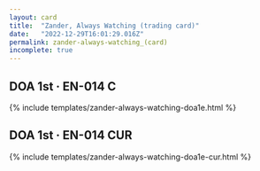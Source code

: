 ```yaml
---
layout: card
title:  "Zander, Always Watching (trading card)"
date:   "2022-12-29T16:01:29.016Z"
permalink: zander-always-watching_(card)
incomplete: true
---
```


## DOA 1st &middot; EN-014 C

{% include templates/zander-always-watching-doa1e.html %}


## DOA 1st &middot; EN-014 CUR

{% include templates/zander-always-watching-doa1e-cur.html %}

